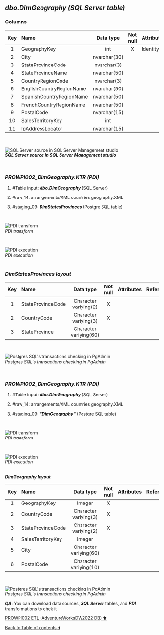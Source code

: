 ## **_dbo.DimGeography (SQL Server table)_**  

### Columns  

| Key	| Name                     | Data type    | Not null | Attributes | References            | Description       |
| :-: | :----------------------- | :----------: | :------: | :--------- | :-------------------- | :---------------- |
| 1   | GeographyKey             | int          | X        | Identity   |                       | PK                |
| 2   | City                     | nvarchar(30) |          |            |                       |                   |
| 3   | StateProvinceCode        | nvarchar(3)  |          |            |                       |                   |
| 4   | StateProvinceName        | nvarchar(50) |          |            |                       |                   |
| 5   | CountryRegionCode        | nvarchar(3)  |          |            |                       |                   |
| 6   | EnglishCountryRegionName | nvarchar(50) |          |            |                       | CountryRegionName |
| 7   | SpanishCountryRegionName | nvarchar(50) |          |            |                       | deprecated        |
| 8   | FrenchCountryRegionName  | nvarchar(50) |          |            |                       | deprecated        |
| 9   | PostalCode               | nvarchar(15) |          |            |                       |                   |
| 10  | SalesTerritoryKey        | int          |          |            | dbo.DimSalesTerritory	| FK                |
| 11  | IpAddressLocator         | nvarchar(15) |          |            |                       | deprecated        |

   <p><br></p>  

![SQL Server source in SQL Server Management studio](https://i.imgur.com/atjnzdn.png)  
**_SQL Server source in SQL Server Management studio_**  

   <p><br></p>  

### **_PROWPI002\_DimGeography.KTR (PDI)_**   

1. #Table input: **_dbo.DimGeography_** (SQL Server)   
2. #raw_14: arrangements/XML countries geography.XML  
3. #staging_09: **_DimStatesProvinces_** (Postgre SQL table) 
 
   <p><br></p>  

  ![PDI transform](https://i.imgur.com/04qTBND.png)  
  _PDI transform_  

  <p><br></p>  

  ![PDI execution](https://i.imgur.com/abg4gca.png)  
  _PDI execution_ 

###   **_<p><br>DimStatesProvinces layout</p>_**  

  | Key | Name                  | Data type             | Not null | Attributes | References            | Description  | Metadata |
  | :-: | :-------------------- | :-------------------: | :------: | :--------- | :-------------------- | :----------- | :------- |
  | 1   | StateProvinceCode     | Character variying(2) | X        |            |                       | PK           |          |  
  | 2   | CountryCode           | Character variying(3) | X        |            |                       | FK           |          |
  | 3   | StateProvince         | Character variying(60)|          |            |                       |              |          |
  
   <p><br></p>  
 
  ![Postgres SQL's transactions checking in PgAdmin](https://i.imgur.com/Dar3bXc.png)  
  _Postgres SQL's transactions checking in PgAdmin_  

   <p><br></p>  
  
### **_PROWPI002\_DimGeography.KTR (PDI)_**   

1. #Table input: **_dbo.DimGeography_** (SQL Server)  
2. #raw_14: arrangements/XML countries geography.XML 
3. #staging_09: **_"DimGeography"_** (Postgre SQL table) 

   <p><br></p>  

  ![PDI transform](https://i.imgur.com/04qTBND.png)  
  _PDI transform_  

  <p><br></p>  

  ![PDI execution](https://i.imgur.com/XUGP6sR.png)  
  _PDI execution_ 

  **_<p><br>DimGeography layout</p>_**  

  | Key | Name                  | Data type             | Not null | Attributes | References            | Description  | Metadata |
  | :-: | :-------------------- | :-------------------: | :------: | :--------- | :-------------------- | :----------- | :------- |
  | 1   | GeographyKey          | Integer               | X        |            |                       | PK           |          |  
  | 2   | CountryCode           | Character variying(3) | X        |            |                       | FK           |          |
  | 3   | StateProvinceCode     | Character variying(2) | X        |            |                       | FK           |          |
  | 4   | SalesTerritoryKey     | Integer               |          |            |                       | FK           |          |
  | 5   | City                  | Character variying(60)|          |            |                       |              |          |
  | 6   | PostalCode            | Character variying(10)|          |            |                       |              |          |
  
   <p><br></p>  
 
  ![Postgres SQL's transactions checking in PgAdmin](https://i.imgur.com/KNp4OlJ.png)  
  _Postgres SQL's transactions checking in PgAdmin_  

  **_QA_**: You can download data sources, **_SQL Server_** tables, and **_PDI_** transformations to chek it  

[PROWPI002 ETL (AdventureWorksDW2022 DB) :arrow_up:](prowpi002_etl_adventureworksdw2022_db.md)  

[Back to Table of contents :arrow_double_up:](../README.md)